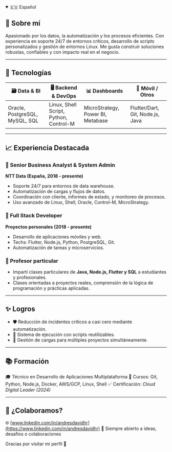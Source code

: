 <details open>
  <summary>🇪🇸 Español</summary>

## 🧠 Sobre mí

Apasionado por los datos, la automatización y los procesos eficientes. Con experiencia en soporte 24/7 de entornos críticos, desarrollo de scripts personalizados y gestión de entornos Linux.
Me gusta construir soluciones robustas, confiables y con impacto real en el negocio.

---

## 🧰 Tecnologías

| 🗃️ Data & BI                    | 🖥️ Backend & DevOps                     | 📊 Dashboards                      | 📱 Móvil / Otros                  |
| ------------------------------ | -------------------------------------- | --------------------------------- | -------------------------------- |
| Oracle, PostgreSQL, MySQL, SQL | Linux, Shell Script, Python, Control-M | MicroStrategy, Power BI, Metabase | Flutter/Dart, Git, Node.js, Java |

---

## 📈 Experiencia Destacada

### 🔹 Senior Business Analyst & System Admin
**NTT Data (España, 2018 - presente)**
- Soporte 24/7 para entornos de data warehouse.
- Automatización de cargas y flujos de datos.
- Coordinación con cliente, informes de estado, y monitoreo de procesos.
- Uso avanzado de Linux, Shell, Oracle, Control-M, MicroStrategy.

### 🔹 Full Stack Developer
**Proyectos personales (2018 - presente)**
- Desarrollo de aplicaciones móviles y web.
- Techs: Flutter, Node.js, Python, PostgreSQL, Git.
- Automatización de tareas y microservicios.

### 🔹 Profesor particular
- Impartí clases particulares de **Java, Node.js, Flutter y SQL** a estudiantes y profesionales.
- Clases orientadas a proyectos reales, comprensión de la lógica de programación y prácticas aplicadas.

---

## ✨ Logros

- 🛡️ Reducción de incidentes críticos a casi cero mediante automatización.
- 🔄 Sistema de ejecución con scripts reutilizables.
- 🧰 Gestión de cargas para múltiples proyectos simultáneamente.

---

## 📚 Formación

🎓 Técnico en Desarrollo de Aplicaciones Multiplataforma
📘 Cursos: Git, Python, Node.js, Docker, AWS/GCP, Linux, Shell
✅ Certificación: *Cloud Digital Leader (2024)*

---

## 🤝 ¿Colaboramos?

🌐 [www.linkedin.com/in/andresdavidhr](https://www.linkedin.com/in/andresdavidhr)
🚀 Siempre abierto a ideas, desafíos o colaboraciones

Gracias por visitar mi perfil 🙌

</details>
